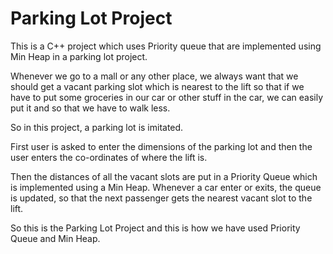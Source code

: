 <h1>Parking Lot Project</h1>

This is a C++ project which uses Priority queue that are implemented using Min Heap in a parking lot project.

Whenever we go to a mall or any other place, we always want that we should get a vacant parking slot which is nearest to the lift so that if we have to put some groceries in our car or other stuff in the car, we can easily put it and so that we have to walk less.

So in this project, a parking lot is imitated.

First user is asked to enter the dimensions of the parking lot and then the user enters the co-ordinates of where the lift is.

Then the distances of all the vacant slots are put in a Priority Queue which is implemented using a Min Heap. Whenever a car enter or exits, the queue is updated, so that the next passenger gets the nearest vacant slot to the lift.

So this is the Parking Lot Project and this is how we have used Priority Queue and Min Heap.

